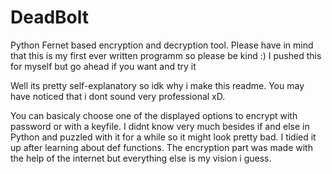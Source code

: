 # DeadBolt
Python Fernet based encryption and decryption tool. Please have in mind that this is my first ever written programm so please be kind :) I pushed this for myself but go ahead if you want and try it

Well its pretty self-explanatory so idk why i make this readme. You may have noticed that i dont sound very professional xD.

You can basicaly choose one of the displayed options to encrypt with password or with a keyfile. I didnt know very much besides if and else in Python and puzzled with it for a while so it might look pretty bad. I tidied it up after learning about def functions. The encryption part was made with the help of the internet but everything else is my vision i guess.
